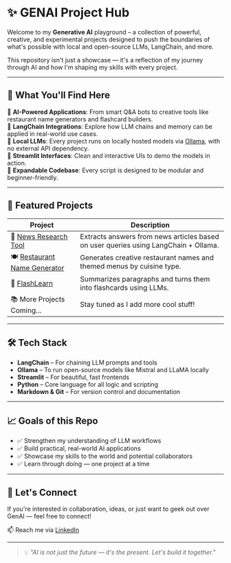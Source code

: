 
# ✨ GENAI Project Hub

Welcome to my **Generative AI** playground – a collection of powerful, creative, and experimental projects designed to push the boundaries of what's possible with local and open-source LLMs, LangChain, and more.

This repository isn't just a showcase — it's a reflection of my journey through AI and how I'm shaping my skills with every project.

---

## 🚀 What You'll Find Here

🔹 **AI-Powered Applications**: From smart Q&A bots to creative tools like restaurant name generators and flashcard builders.  
🔹 **LangChain Integrations**: Explore how LLM chains and memory can be applied in real-world use cases.  
🔹 **Local LLMs**: Every project runs on locally hosted models via [Ollama](https://ollama.com), with no external API dependency.  
🔹 **Streamlit Interfaces**: Clean and interactive UIs to demo the models in action.  
🔹 **Expandable Codebase**: Every script is designed to be modular and beginner-friendly.

---

## 🧠 Featured Projects

| Project | Description |
|--------|-------------|
| 📰 [News Research Tool](https://github.com/Aashifaabdul/GENAI/tree/main/Equity%20Research%20Tool) | Extracts answers from news articles based on user queries using LangChain + Ollama. |
| 🍽️ [Restaurant Name Generator](https://github.com/Aashifaabdul/GENAI/tree/main/Restaurant%20Name%20Generator) | Generates creative restaurant names and themed menus by cuisine type. |
| 🧾 [FlashLearn](https://github.com/Aashifaabdul/FlashLearn-Smart-Study-Assistant) | Summarizes paragraphs and turns them into flashcards using LLMs. |
| 📚 More Projects Coming... | Stay tuned as I add more cool stuff! |


---

## 🛠️ Tech Stack

- **LangChain** – For chaining LLM prompts and tools  
- **Ollama** – To run open-source models like Mistral and LLaMA locally  
- **Streamlit** – For beautiful, fast frontends  
- **Python** – Core language for all logic and scripting  
- **Markdown & Git** – For version control and documentation

---

## 📈 Goals of this Repo

- ✅ Strengthen my understanding of LLM workflows  
- ✅ Build practical, real-world AI applications  
- ✅ Showcase my skills to the world and potential collaborators  
- ✅ Learn through doing — one project at a time

---

## 🤝 Let's Connect

If you're interested in collaboration, ideas, or just want to geek out over GenAI — feel free to connect!

📫 Reach me via [LinkedIn](https://www.linkedin.com/in/aashifa-parveen-44571b280/)

---

> 💡 *"AI is not just the future — it's the present. Let's build it together."*
